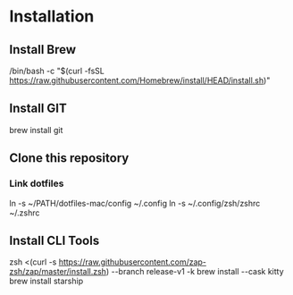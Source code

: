 # Installation
## Install Brew
/bin/bash -c "$(curl -fsSL https://raw.githubusercontent.com/Homebrew/install/HEAD/install.sh)"

## Install GIT
brew install git

## Clone this repository
### Link dotfiles
ln -s ~/PATH/dotfiles-mac/config ~/.config
ln -s ~/.config/zsh/zshrc ~/.zshrc

## Install CLI Tools
zsh <(curl -s https://raw.githubusercontent.com/zap-zsh/zap/master/install.zsh) --branch release-v1 -k
brew install --cask kitty
brew install starship

